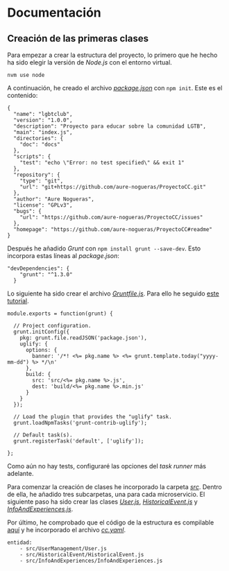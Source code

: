 # Documentación

## Creación de las primeras clases

Para empezar a crear la estructura del proyecto, lo primero que he hecho ha sido elegir la versión de *Node.js* con el entorno virtual.

`nvm use node`

A continuación, he creado el archivo [*package.json*](https://github.com/aure-nogueras/LGBTClub/blob/main/package.json) con `npm init`. Este es el contenido:

```
{
  "name": "lgbtclub",
  "version": "1.0.0",
  "description": "Proyecto para educar sobre la comunidad LGTB",
  "main": "index.js",
  "directories": {
    "doc": "docs"
  },
  "scripts": {
    "test": "echo \"Error: no test specified\" && exit 1"
  },
  "repository": {
    "type": "git",
    "url": "git+https://github.com/aure-nogueras/ProyectoCC.git"
  },
  "author": "Aure Nogueras",
  "license": "GPLv3",
  "bugs": {
    "url": "https://github.com/aure-nogueras/ProyectoCC/issues"
  },
  "homepage": "https://github.com/aure-nogueras/ProyectoCC#readme"
}
```

Después he añadido *Grunt* con `npm install grunt --save-dev`. Esto incorpora estas líneas al *package.json*:

```
"devDependencies": {
    "grunt": "^1.3.0"
  }
```

Lo siguiente ha sido crear el archivo [*Gruntfile.js*](https://github.com/aure-nogueras/LGBTClub/blob/main/Gruntfile.js). Para ello he seguido [este tutorial](https://gruntjs.com/getting-started).

```
module.exports = function(grunt) {

  // Project configuration.
  grunt.initConfig({
    pkg: grunt.file.readJSON('package.json'),
    uglify: {
      options: {
        banner: '/*! <%= pkg.name %> <%= grunt.template.today("yyyy-mm-dd") %> */\n'
      },
      build: {
        src: 'src/<%= pkg.name %>.js',
        dest: 'build/<%= pkg.name %>.min.js'
      }
    }
  });

  // Load the plugin that provides the "uglify" task.
  grunt.loadNpmTasks('grunt-contrib-uglify');

  // Default task(s).
  grunt.registerTask('default', ['uglify']);

};
```

Como aún no hay tests, configuraré las opciones del *task runner* más adelante.

Para comenzar la creación de clases he incorporado la carpeta [*src*](https://github.com/aure-nogueras/LGBTClub/blob/main/src). Dentro de ella, he añadido tres subcarpetas, una para cada microservicio. El siguiente paso ha sido crear las clases [*User.js*](https://github.com/aure-nogueras/LGBTClub/blob/main/src/UserManagement/User.js), [*HistoricalEvent.js*](https://github.com/aure-nogueras/LGBTClub/blob/main/src/HistoricalEvent/HistoricalEvent.js) y [*InfoAndExperiences.js*](https://github.com/aure-nogueras/LGBTClub/blob/main/src/InfoAndExperiences/InfoAndExperiences.js).


Por último, he comprobado que el código de la estructura es compilable [aquí](https://repl.it/languages/nodejs) y he incorporado el archivo [*cc.yaml*](https://github.com/aure-nogueras/LGBTClub/blob/main/cc.yaml).

```
entidad:
	- src/UserManagement/User.js
	- src/HistoricalEvent/HistoricalEvent.js
	- src/InfoAndExperiences/InfoAndExperiences.js
```
